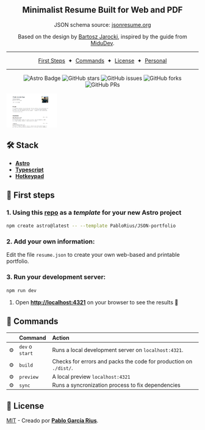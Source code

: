 <div align="center">
  <h2>
    Minimalist Resume Built for <b>Web</b> and <b>PDF</b>
  </h2>
  <p>
    JSON schema source: <a href="https://jsonresume.org/schema/">jsonresume.org</a>
  </p>
  <p>
    Based on the design by <a href="https://github.com/BartoszJarocki/cv">Bartosz Jarocki</a>, inspired by the guide from <a href="https://github.com/midudev/minimalist-portfolio-json">MiduDev</a>.
  </p>
</div>

---

<div align="center">
  <a href="#-first-steps">First Steps</a>
  <span>&nbsp;✦&nbsp;</span>
  <a href="#-commands">Commands</a>
  <span>&nbsp;✦&nbsp;</span>
  <a href="#-license">License</a>
  <span>&nbsp;✦&nbsp;</span>
  <a href="https://pablo-garcia-rius.vercel.app/">Personal</a>
</div>

---

<div align="center">

![Astro Badge](https://img.shields.io/badge/Astro-BC52EE?logo=astro&logoColor=fff&style=flat)
![GitHub stars](https://img.shields.io/github/stars/PabloRius/JSON-portfolio)
![GitHub issues](https://img.shields.io/github/issues/PabloRius/JSON-portfolio)
![GitHub forks](https://img.shields.io/github/forks/PabloRius/JSON-portfolio)
![GitHub PRs](https://img.shields.io/github/issues-pr/PabloRius/JSON-portfolio)

</div>

<img src="Result.png" height="90px" width="auto" />

## 🛠️ Stack

- [**Astro**](https://astro.build/)
- [**Typescript**](https://www.typescriptlang.org/)
- [**Hotkeypad**](https://github.com/jesubohr/hotkeypad)

## 🚀 First steps

### 1. Using this [repo](https://github.com/PabloRius/JSON-portfolio) as a _template_ for your new Astro project

```bash
npm create astro@latest -- --template PabloRius/JSON-portfolio
```

### 2. Add your own information:

Edit the file `resume.json` to create your own web-based and printable portfolio.

### 3. Run your development server:

```bash
npm run dev
```

1. Open [**http://localhost:4321**](http://localhost:4321/) on your browser to see the results 🚀

## 🧞 Commands

|     | Command         | Action                                                            |
| :-- | :-------------- | :---------------------------------------------------------------- |
| ⚙️  | `dev` o `start` | Runs a local development server on `localhost:4321`.              |
| ⚙️  | `build`         | Checks for errors and packs the code for production on `./dist/`. |
| ⚙️  | `preview`       | A local preview `localhost:4321`                                  |
| ⚙️  | `sync   `       | Runs a syncronization process to fix dependencies                 |

## 🔑 License

[MIT](LICENSE.txt) - Creado por [**Pablo García Rius**](https://pablo-garcia-rius.vercel.app/).
